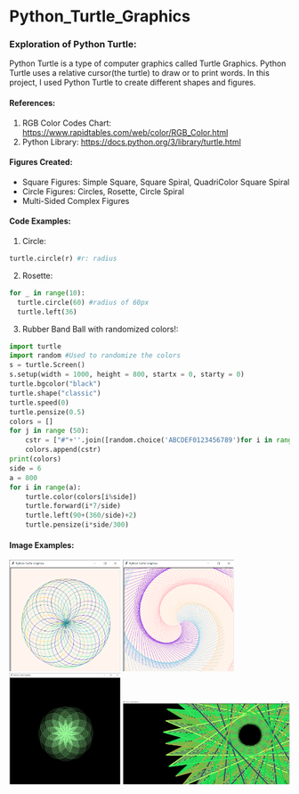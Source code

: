 # Python_Turtle_Graphics
### Exploration of Python Turtle:
Python Turtle is a type of computer graphics called Turtle Graphics. Python Turtle uses a relative cursor(the turtle) to draw or to print words. In this project, I used Python Turtle to create different shapes and figures.

#### References:
1) RGB Color Codes Chart: https://www.rapidtables.com/web/color/RGB_Color.html 
2) Python Library: https://docs.python.org/3/library/turtle.html

#### Figures Created:
* Square Figures: Simple Square, Square Spiral, QuadriColor Square Spiral
* Circle Figures: Circles, Rosette, Circle Spiral
* Multi-Sided Complex Figures

#### Code Examples:
1) Circle: 
~~~python
turtle.circle(r) #r: radius
~~~
2) Rosette:
~~~python
for _ in range(10):
  turtle.circle(60) #radius of 60px
  turtle.left(36)
~~~
3) Rubber Band Ball with randomized colors!:
~~~python
import turtle
import random #Used to randomize the colors
s = turtle.Screen()
s.setup(width = 1000, height = 800, startx = 0, starty = 0) 
turtle.bgcolor("black") 
turtle.shape("classic") 
turtle.speed(0)
turtle.pensize(0.5)
colors = []
for j in range (50):
    cstr = ["#"+''.join([random.choice('ABCDEF0123456789')for i in range(6)])]
    colors.append(cstr)
print(colors)
side = 6
a = 800
for i in range(a):
    turtle.color(colors[i%side])
    turtle.forward(i*7/side)
    turtle.left(90+(360/side)+2)
    turtle.pensize(i*side/300)
~~~

#### Image Examples:
<img src="https://github.com/CelestialMoonrise/Python_Turtle_Graphics/blob/main/Python%20Turtle%20Graphics%202022_4_19%20%E4%B8%8A%E5%8D%88%2009_56_01.png" width=200, height=200 alt="Rosette"> 
<img src="https://github.com/CelestialMoonrise/Python_Turtle_Graphics/blob/main/Python%20Turtle%20Graphics%202022_4_19%20%E4%B8%8A%E5%8D%88%2010_30_04.png" width=200,height=200 alt="QuadriColor Spiral"> <img src="https://github.com/CelestialMoonrise/Python_Turtle_Graphics/blob/main/Python%20Turtle%20Graphics%202022_4_19%20%E4%B8%8B%E5%8D%88%2003_18_59.png" width=200, height=200 alt="Complex Rosette Flower"> <img src="https://github.com/CelestialMoonrise/Python_Turtle_Graphics/blob/main/Python%20Turtle%20Graphics%202022_4_20%20%E4%B8%8A%E5%8D%88%2010_17_32.png" width=300 height=150 alt="Complex Figure(Green)">

